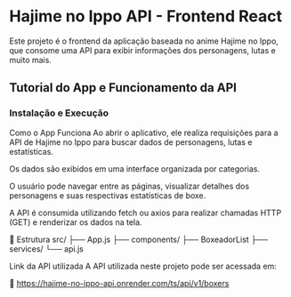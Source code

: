 # Hajime no Ippo API - Frontend React

Este projeto é o frontend da aplicação baseada no anime Hajime no Ippo, que consome uma API para exibir informações dos personagens, lutas e muito mais.

## Tutorial do App e Funcionamento da API

### Instalação e Execução

Como o App Funciona
Ao abrir o aplicativo, ele realiza requisições para a API de Hajime no Ippo para buscar dados de personagens, lutas e estatísticas.

Os dados são exibidos em uma interface organizada por categorias.

O usuário pode navegar entre as páginas, visualizar detalhes dos personagens e suas respectivas estatísticas de boxe.

A API é consumida utilizando fetch ou axios para realizar chamadas HTTP (GET) e renderizar os dados na tela.

📂 Estrutura
src/
├── App.js
├── components/
├── BoxeadorList 
├── services/
└── api.js

Link da API utilizada
A API utilizada neste projeto pode ser acessada em:

🔗 https://hajime-no-ippo-api.onrender.com/ts/api/v1/boxers
